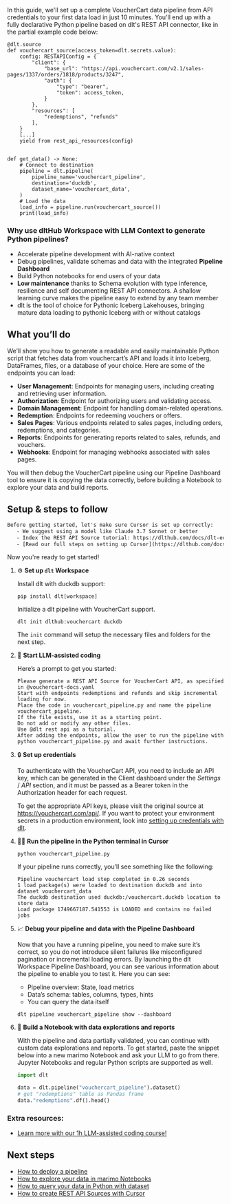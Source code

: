 In this guide, we'll set up a complete VoucherCart data pipeline from API credentials to your first data load in just 10 minutes. You'll end up with a fully declarative Python pipeline based on dlt's REST API connector, like in the partial example code below:

```python-outcome
@dlt.source
def vouchercart_source(access_token=dlt.secrets.value):
    config: RESTAPIConfig = {
        "client": {
            "base_url": "https://api.vouchercart.com/v2.1/sales-pages/1337/orders/1818/products/3247",
            "auth": {
                "type": "bearer",
                "token": access_token,
            }
        },
        "resources": [
            "redemptions", "refunds"
        ],
    }
    [...]
    yield from rest_api_resources(config)


def get_data() -> None:
    # Connect to destination
    pipeline = dlt.pipeline(
        pipeline_name='vouchercart_pipeline',
        destination='duckdb',
        dataset_name='vouchercart_data', 
    )
    # Load the data
    load_info = pipeline.run(vouchercart_source())
    print(load_info) 
```

### Why use dltHub Workspace with LLM Context to generate Python pipelines?

- Accelerate pipeline development with AI-native context
- Debug pipelines, validate schemas and data with the integrated **Pipeline Dashboard**
- Build Python notebooks for end users of your data
- **Low maintenance** thanks to Schema evolution with type inference, resilience and self documenting REST API connectors. A shallow learning curve makes the pipeline easy to extend by any team member
- dlt is the tool of choice for Pythonic Iceberg Lakehouses, bringing mature data loading to pythonic Iceberg with or without catalogs

## What you’ll do

We’ll show you how to generate a readable and easily maintainable Python script that fetches data from vouchercart’s API and loads it into Iceberg, DataFrames, files, or a database of your choice. Here are some of the endpoints you can load:

- **User Management**: Endpoints for managing users, including creating and retrieving user information.
- **Authorization**: Endpoint for authorizing users and validating access.
- **Domain Management**: Endpoint for handling domain-related operations.
- **Redemption**: Endpoints for redeeming vouchers or offers.
- **Sales Pages**: Various endpoints related to sales pages, including orders, redemptions, and categories.
- **Reports**: Endpoints for generating reports related to sales, refunds, and vouchers.
- **Webhooks**: Endpoint for managing webhooks associated with sales pages.

You will then debug the VoucherCart pipeline using our Pipeline Dashboard tool to ensure it is copying the data correctly, before building a Notebook to explore your data and build reports.

## Setup & steps to follow

```default
Before getting started, let's make sure Cursor is set up correctly:
   - We suggest using a model like Claude 3.7 Sonnet or better
   - Index the REST API Source tutorial: https://dlthub.com/docs/dlt-ecosystem/verified-sources/rest_api/ and add it to context as **@dlt rest api**
   - [Read our full steps on setting up Cursor](https://dlthub.com/docs/dlt-ecosystem/llm-tooling/cursor-restapi#23-configuring-cursor-with-documentation)
```

Now you're ready to get started!

1. ⚙️ **Set up `dlt` Workspace**
    
    Install dlt with duckdb support:
    ```shell
    pip install dlt[workspace]
    ```

    Initialize a dlt pipeline with VoucherCart support.
    ```shell
    dlt init dlthub:vouchercart duckdb
    ```

    The `init` command will setup the necessary files and folders for the next step.
    
2. 🤠 **Start LLM-assisted coding**
    
    Here’s a prompt to get you started:
    
    ```prompt
    Please generate a REST API Source for VoucherCart API, as specified in @vouchercart-docs.yaml 
    Start with endpoints redemptions and refunds and skip incremental loading for now. 
    Place the code in vouchercart_pipeline.py and name the pipeline vouchercart_pipeline. 
    If the file exists, use it as a starting point. 
    Do not add or modify any other files. 
    Use @dlt rest api as a tutorial. 
    After adding the endpoints, allow the user to run the pipeline with python vouchercart_pipeline.py and await further instructions.
    ```

    
3. 🔒 **Set up credentials** 
    
    To authenticate with the VoucherCart API, you need to include an API key, which can be generated in the Client dashboard under the *Settings* / *API* section, and it must be passed as a Bearer token in the Authorization header for each request.
    
    To get the appropriate API keys, please visit the original source at https://vouchercart.com/api/.
    If you want to protect your environment secrets in a production environment, look into [setting up credentials with dlt](https://dlthub.com/docs/walkthroughs/add_credentials).
    
4. 🏃‍♀️ **Run the pipeline in the Python terminal in Cursor**
    
    ```shell
    python vouchercart_pipeline.py
    ```
    
    If your pipeline runs correctly, you’ll see something like the following:
    
    ```shell
    Pipeline vouchercart load step completed in 0.26 seconds
    1 load package(s) were loaded to destination duckdb and into dataset vouchercart_data
    The duckdb destination used duckdb:/vouchercart.duckdb location to store data
    Load package 1749667187.541553 is LOADED and contains no failed jobs
    ```
    
5. 📈 **Debug your pipeline and data with the Pipeline Dashboard**

    Now that you have a running pipeline, you need to make sure it’s correct, so you do not introduce silent failures like misconfigured pagination or incremental loading errors. By launching the dlt Workspace Pipeline Dashboard, you can see various information about the pipeline to enable you to test it. Here you can see:
    - Pipeline overview: State, load metrics
    - Data’s schema: tables, columns, types, hints
    - You can query the data itself
    
    ```shell
    dlt pipeline vouchercart_pipeline show --dashboard
    ```
    
6. 🐍 **Build a Notebook with data explorations and reports**

    With the pipeline and data partially validated, you can continue with custom data explorations and reports. To get started, paste the snippet below into a new marimo Notebook and ask your LLM to go from there. Jupyter Notebooks and regular Python scripts are supported as well.

    
    ```python
    import dlt

   data = dlt.pipeline("vouchercart_pipeline").dataset()
   # get "redemptions" table as Pandas frame
   data."redemptions".df().head()
    ```

### Extra resources:

- [Learn more with our 1h LLM-assisted coding course!](https://www.youtube.com/watch?v=GGid70rnJuM)

## Next steps

- [How to deploy a pipeline](https://dlthub.com/docs/walkthroughs/deploy-a-pipeline)
- [How to explore your data in marimo Notebooks](https://dlthub.com/docs/general-usage/dataset-access/marimo)
- [How to query your data in Python with dataset](https://dlthub.com/docs/general-usage/dataset-access/dataset)
- [How to create REST API Sources with Cursor](https://dlthub.com/docs/dlt-ecosystem/llm-tooling/cursor-restapi)